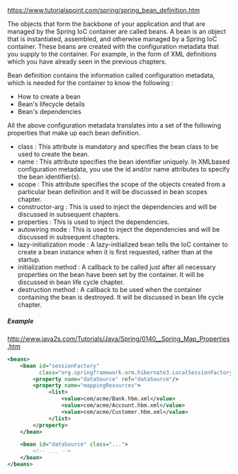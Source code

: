 https://www.tutorialspoint.com/spring/spring_bean_definition.htm  

The objects that form the backbone of your application and that are managed by the Spring IoC container are called beans. A bean is an object that is instantiated, assembled, and otherwise managed by a Spring IoC container. These beans are created with the configuration metadata that you supply to the container. For example, in the form of XML <bean/> definitions which you have already seen in the previous chapters.

Bean definition contains the information called configuration metadata, which is needed for the container to know the following :

* How to create a bean
* Bean's lifecycle details
* Bean's dependencies  

All the above configuration metadata translates into a set of the following properties that make up each bean definition.

* class : This attribute is mandatory and specifies the bean class to be used to create the bean.
* name : This attribute specifies the bean identifier uniquely. In XMLbased configuration metadata, you use the id and/or name attributes to specify the bean identifier(s).
* scope : This attribute specifies the scope of the objects created from a particular bean definition and it will be discussed in bean scopes chapter.
* constructor-arg : This is used to inject the dependencies and will be discussed in subsequent chapters.
* properties :  This is used to inject the dependencies.
* autowiring mode : This is used to inject the dependencies and will be discussed in subsequent chapters.
* lazy-initialization mode : A lazy-initialized bean tells the IoC container to create a bean instance when it is first requested, rather than at the startup.
* initialization method : A callback to be called just after all necessary properties on the bean have been set by the container. It will be discussed in bean life cycle chapter.
* destruction method : A callback to be used when the container containing the bean is destroyed. It will be discussed in bean life cycle chapter.

##### Example

http://www.java2s.com/Tutorials/Java/Spring/0140__Spring_Map_Properties.htm

```xml
<beans>
    <bean id="sessionFactory"
          class="org.springframework.orm.hibernate3.LocalSessionFactoryBean">
        <property name="dataSource" ref="dataSource"/>
        <property name="mappingResources">
             <list>
                 <value>com/acme/Bank.hbm.xml</value>
                 <value>com/acme/Account.hbm.xml</value>
                 <value>com/acme/Customer.hbm.xml</value>
             </list>
        </property>
    </bean>

    <bean id="dataSource" class="...">
        <!-- ... -->
    </bean>
</beans>
```

